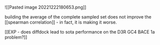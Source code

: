 ![[Pasted image 20221222180653.png]]

building the average of the complete sampled set does not improve the [[spearman correlation]] - in fact, it is making it worse.

[[EXP - does diffdock lead to sota performance on the D3R GC4 BACE 1a problem?]]